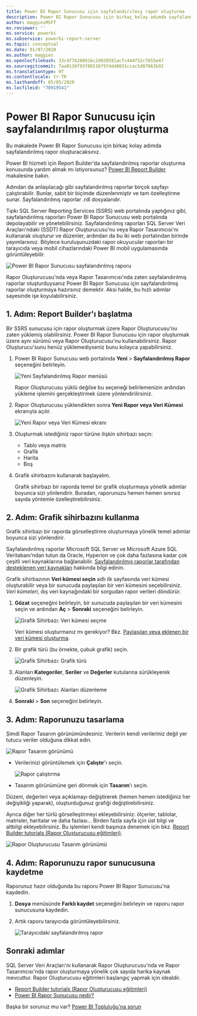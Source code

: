 ```yaml
---
title: Power BI Rapor Sunucusu için sayfalandırılmış rapor oluşturma
description: Power BI Rapor Sunucusu için birkaç kolay adımda sayfalandırılmış rapor oluşturmayı öğrenin.
author: maggiesMSFT
ms.reviewer: ''
ms.service: powerbi
ms.subservice: powerbi-report-server
ms.topic: conceptual
ms.date: 01/07/2020
ms.author: maggies
ms.openlocfilehash: 33c4f7b208916c2d920591acfc444f52c7655e47
ms.sourcegitcommit: 7aa0136f93f88516f97ddd8031ccac5d07863b92
ms.translationtype: HT
ms.contentlocale: tr-TR
ms.lasthandoff: 05/05/2020
ms.locfileid: "78919541"
---
```

# <a name="create-a-paginated-report-for-power-bi-report-server"></a>Power BI Rapor Sunucusu için sayfalandırılmış rapor oluşturma
Bu makalede Power BI Rapor Sunucusu için birkaç kolay adımda sayfalandırılmış rapor oluşturacaksınız.

Power BI hizmeti için Report Builder'da sayfalandırılmış raporlar oluşturma konusunda yardım almak mı istiyorsunuz? [Power BI Report Builder](../paginated-reports/report-builder-power-bi.md) makalesine bakın.

Adından da anlaşılacağı gibi sayfalandırılmış raporlar birçok sayfayı çalıştırabilir. Bunlar, sabit bir biçimde düzenlenmiştir ve tam özelleştirme sunar. Sayfalandırılmış raporlar .rdl dosyalarıdır.

Tıpkı SQL Server Reporting Services (SSRS) web portalında yaptığınız gibi, sayfalandırılmış raporları Power BI Rapor Sunucusu web portalında depolayabilir ve yönetebilirsiniz. Sayfalandırılmış raporları SQL Server Veri Araçları'ndaki (SSDT) Rapor Oluşturucusu'nu veya Rapor Tasarımcısı'nı kullanarak oluşturur ve düzenler, ardından da bu iki web portalından birinde yayımlarsınız. Böylece kuruluşunuzdaki rapor okuyucular raporları bir tarayıcıda veya mobil cihazlarındaki Power BI mobil uygulamasında görüntüleyebilir.

![Power BI Rapor Sunucusu sayfalandırılmış raporu](media/quickstart-create-paginated-report/reportserver-paginated-report.png)

Rapor Oluşturucusu'nda veya Rapor Tasarımcısı'nda zaten sayfalandırılmış raporlar oluşturduysanız Power BI Rapor Sunucusu için sayfalandırılmış raporlar oluşturmaya hazırsınız demektir. Aksi halde, bu hızlı adımlar sayesinde işe koyulabilirsiniz.

## <a name="step-1-start-report-builder"></a>1\. Adım: Report Builder'ı başlatma
Bir SSRS sunucusu için rapor oluşturmak üzere Rapor Oluşturucusu'nu zaten yüklemiş olabilirsiniz. Power BI Rapor Sunucusu için rapor oluşturmak üzere aynı sürümü veya Rapor Oluşturucusu'nu kullanabilirsiniz. Rapor Oluşturucu'sunu henüz yüklemediyseniz bunu kolayca yapabilirsiniz.

1. Power BI Rapor Sunucusu web portalında **Yeni** > **Sayfalandırılmış Rapor** seçeneğini belirleyin.
   
    ![Yeni Sayfalandırılmış Rapor menüsü](media/quickstart-create-paginated-report/reportserver-new-paginated-report-menu.png)
   
    Rapor Oluşturucusu yüklü değilse bu seçeneği belirlemenizin ardından yükleme işlemini gerçekleştirmek üzere yönlendirilirsiniz.
2. Rapor Oluşturucusu yüklendikten sonra **Yeni Rapor veya Veri Kümesi**  ekranıyla açılır.
   
    ![Yeni Rapor veya Veri Kümesi ekranı](media/quickstart-create-paginated-report/reportserver-paginated-new-report-screen.png)
3. Oluşturmak istediğiniz rapor türüne ilişkin sihirbazı seçin:
   
   * Tablo veya matris
   * Grafik
   * Harita
   * Boş
4. Grafik sihirbazını kullanarak başlayalım.
   
    Grafik sihirbazı bir raporda temel bir grafik oluşturmaya yönelik adımlar boyunca sizi yönlendirir. Buradan, raporunuzu hemen hemen sınırsız sayıda yöntemle özelleştirebilirsiniz.

## <a name="step-2-go-through-the-chart-wizard"></a>2\. Adım: Grafik sihirbazını kullanma
Grafik sihirbazı bir raporda görselleştirme oluşturmaya yönelik temel adımlar boyunca sizi yönlendirir.

Sayfalandırılmış raporlar Microsoft SQL Server ve Microsoft Azure SQL Veritabanı'ndan tutun da Oracle, Hyperion ve çok daha fazlasına kadar çok çeşitli veri kaynaklarına bağlanabilir. [Sayfalandırılmış raporlar tarafından desteklenen veri kaynakları](connect-data-sources.md) hakkında bilgi edinin.

Grafik sihirbazının **Veri kümesi seçin** adlı ilk sayfasında veri kümesi oluşturabilir veya bir sunucuda paylaşılan bir veri kümesini seçebilirsiniz. *Veri kümeleri*, dış veri kaynağındaki bir sorgudan rapor verileri döndürür.

1. **Gözat** seçeneğini belirleyin, bir sunucuda paylaşılan bir veri kümesini seçin ve ardından **Aç** > **Sonraki** seçeneğini belirleyin.
   
    ![Grafik Sihirbazı: Veri kümesi seçme](media/quickstart-create-paginated-report/reportserver-paginated-choose-dataset.png)
   
     Veri kümesi oluşturmanız mı gerekiyor? Bkz. [Paylaşılan veya eklenen bir veri kümesi oluşturma](https://docs.microsoft.com/sql/reporting-services/report-data/create-a-shared-dataset-or-embedded-dataset-report-builder-and-ssrs).
2. Bir grafik türü (bu örnekte, çubuk grafik) seçin.
   
    ![Grafik Sihirbazı: Grafik türü](media/quickstart-create-paginated-report/reportserver-paginated-choose-chart-type.png)
3. Alanları **Kategoriler**, **Seriler** ve **Değerler** kutularına sürükleyerek düzenleyin.
   
    ![Grafik Sihirbazı: Alanları düzenleme](media/quickstart-create-paginated-report/reportserver-paginated-arrange-fields.png)
4. **Sonraki** > **Son** seçeneğini belirleyin.

## <a name="step-3-design-your-report"></a>3\. Adım: Raporunuzu tasarlama
Şimdi Rapor Tasarım görünümündesiniz. Verilerin kendi verileriniz değil yer tutucu veriler olduğuna dikkat edin.

![Rapor Tasarım görünümü](media/quickstart-create-paginated-report/reportserver-paginated-preview-report.png)

* Verilerinizi görüntülemek için **Çalıştır**'ı seçin.
  
     ![Rapor çalıştırma](media/quickstart-create-paginated-report/reportserver-paginated-run-report.png)
* Tasarım görünümüne geri dönmek için **Tasarım**'ı seçin.

Düzeni, değerleri veya açıklamayı değiştirerek (hemen hemen istediğiniz her değişikliği yaparak), oluşturduğunuz grafiği değiştirebilirsiniz.

Ayrıca diğer her türlü görselleştirmeyi ekleyebilirsiniz: ölçerler, tablolar, matrisler, haritalar ve daha fazlası... Birden fazla sayfa için üst bilgi ve altbilgi ekleyebilirsiniz. Bu işlemleri kendi başınıza denemek için bkz. [Report Builder tutorials (Rapor Oluşturucusu eğitimleri)](https://docs.microsoft.com/sql/reporting-services/report-builder-tutorials).

![Rapor Oluşturucusu Tasarım görünümü](media/quickstart-create-paginated-report/reportserver-paginated-finished-design-report.png)

## <a name="step-4-save-your-report-to-the-report-server"></a>4\. Adım: Raporunuzu rapor sunucusuna kaydetme
Raporunuz hazır olduğunda bu raporu Power BI Rapor Sunucusu'na kaydedin.

1. **Dosya** menüsünde **Farklı kaydet** seçeneğini belirleyin ve raporu rapor sunucusuna kaydedin. 
2. Artık raporu tarayıcıda görüntüleyebilirsiniz.
   
    ![Tarayıcıdaki sayfalandırılmış rapor](media/quickstart-create-paginated-report/reportserver-paginated-report.png)

## <a name="next-steps"></a>Sonraki adımlar
SQL Server Veri Araçları'nı kullanarak Rapor Oluşturucusu'nda ve Rapor Tasarımcısı'nda rapor oluşturmaya yönelik çok sayıda harika kaynak mevcuttur. Rapor Oluşturucusu eğitimleri başlangıç yapmak için idealdir.

* [Report Builder tutorials (Rapor Oluşturucusu eğitimleri)](https://docs.microsoft.com/sql/reporting-services/report-builder-tutorials)
* [Power BI Rapor Sunucusu nedir?](get-started.md)  

Başka bir sorunuz mu var? [Power BI Topluluğu'na sorun](https://community.powerbi.com/)

